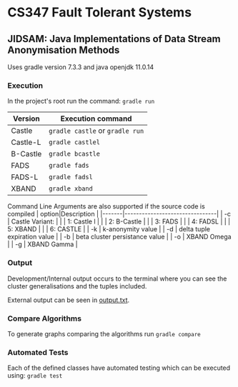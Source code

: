 # CS347 Fault Tolerant Systems

## JIDSAM: Java Implementations of Data Stream Anonymisation Methods

Uses gradle version 7.3.3 and java openjdk 11.0.14

### Execution

In the project's root run the command: `gradle run`

| Version  | Execution command               |
| -------- | ------------------------------- |
| Castle   | `gradle castle` or `gradle run` |
| Castle-L | `gradle castlel`                |
| B-Castle | `gradle bcastle`                |
| FADS     | `gradle fads`                   |
| FADS-L   | `gradle fadsl`                  |
| XBAND    | `gradle xband`                  |

Command Line Arguments are also supported if the source code is compiled
| option|Description                     |
|-------|--------------------------------|
|    -c | Castle Variant:                |
|       | 1: Castle l                    |
|       | 2: B-Castle                    |
|       | 3: FADS                        |
|       | 4: FADSL                       |
|       | 5: XBAND                       |
|       | 6: CASTLE                      |
|    -k | k-anonymity value              |
|    -d | delta tuple expiration value   |
|    -b | beta cluster persistance value |
|    -o | XBAND Omega                    |
|    -g | XBAND Gamma                    |

### Output

Development/Internal output occurs to the terminal where you can see the cluster generalisations and the tuples included.

External output can be seen in [output.txt](./app/output.txt).

### Compare Algorithms

To generate graphs comparing the algorithms run `gradle compare`

### Automated Tests

Each of the defined classes have automated testing which can be executed using: `gradle test`
